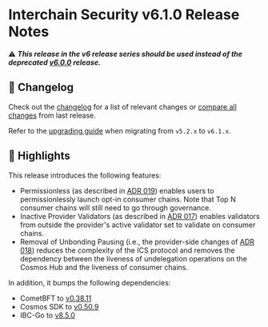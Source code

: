 # Interchain Security v6.1.0  Release Notes

⚠️ ***This release in the v6 release series should be used instead of the deprecated [v6.0.0](https://github.com/cosmos/interchain-security/releases/tag/v6.0.0) release.***

## 📝 Changelog

Check out the [changelog](https://github.com/cosmos/interchain-security/blob/v6.1.0/CHANGELOG.md) for a list of relevant changes or [compare all changes](https://github.com/cosmos/interchain-security/compare/v5.2.0...v6.1.0) from last release.

Refer to the [upgrading guide](https://github.com/cosmos/interchain-security/blob/release/v6.1.x/UPGRADING.md) when migrating from `v5.2.x` to `v6.1.x`.

## 🚀 Highlights

<!-- Add any highlights of this release -->

This release introduces the following features:

- Permissionless (as described in [ADR 019](https://cosmos.github.io/interchain-security/adrs/adr-019-permissionless-ics)) enables users to permissionlessly launch opt-in consumer chains. Note that Top N consumer chains will still need to go through governance. 
- Inactive Provider Validators (as described in [ADR 017](https://cosmos.github.io/interchain-security/adrs/adr-017-allowing-inactive-validators)) enables validators from outside the provider's active validator set to validate on consumer chains.
- Removal of Unbonding Pausing (i.e., the provider-side changes of [ADR 018](https://cosmos.github.io/interchain-security/adrs/adr-018-remove-vscmatured)) reduces the complexity of the ICS protocol and removes the dependency between the liveness of undelegation operations on the Cosmos Hub and the liveness of consumer chains.

In addition, it bumps the following dependencies:

- CometBFT to [v0.38.11](https://github.com/cometbft/cometbft/releases/tag/v0.38.11)
- Cosmos SDK to [v0.50.9](https://github.com/cosmos/cosmos-sdk/releases/tag/v0.50.9)
- IBC-Go to [v8.5.0](https://github.com/cosmos/ibc-go/releases/tag/v8.5.0)
